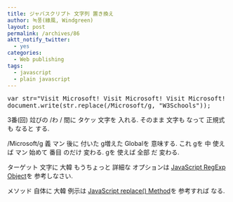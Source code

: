 ```yaml
---
title: ジャバスクリプト 文字列 置き換え
author: 녹풍(綠風, Windgreen)
layout: post
permalink: /archives/86
aktt_notify_twitter:
  - yes
categories:
  - Web publishing
tags:
  - javascript
  - plain javascript
---
```

<pre class="brush:js">var str="Visit Microsoft! Visit Microsoft! Visit Microsoft! Visit Microsoft! Visit Microsoft! Visit Microsoft! Visit Microsoft! Visit Microsoft! ";
document.write(str.replace(/Microsoft/g, "W3Schools"));</pre>

3番(回) 竝びの /わ / 間に タケッ 文字を 入れる. そのまま 文字も なって 正規式も なると する.

/Microsoft/g 義 マン 後に 付いた g増えた Globalを 意味する. これ gを 中 使えば マン 始めて 番目 のだけ 変わる. gを 使えば 全部 だ 変わる.

ターゲット 文字に 大韓 もうちょっと 詳細な オプションは&nbsp;<a target="_top" href="http://www.w3schools.com/jsref/jsref_obj_regexp.asp">JavaScript RegExp Object</a>を 参考しなさい.

メソッド 自体に 大韓 例示は <a target="_top" href="http://www.w3schools.com/jsref/jsref_replace.asp">JavaScript replace() Method</a>を 参考すれば なる.